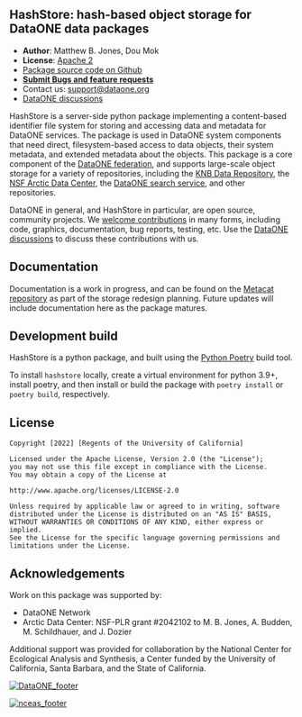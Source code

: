 ## HashStore: hash-based object storage for DataONE data packages

- **Author**: Matthew B. Jones, Dou Mok
- **License**: [Apache 2](http://opensource.org/licenses/Apache-2.0)
- [Package source code on Github](https://github.com/DataONEorg/hashstore)
- [**Submit Bugs and feature requests**](https://github.com/DataONEorg/hashstore/issues)
- Contact us: support@dataone.org
- [DataONE discussions](https://github.com/DataONEorg/dataone/discussions)

HashStore is a server-side python package implementing a content-based identifier file system for storing and accessing data and metadata for DataONE services.  The package is used in DataONE system components that need direct, filesystem-based access to data objects, their system metadata, and extended metadata about the objects. This package is a core component of the [DataONE federation](https://dataone.org), and supports large-scale object storage for a variety of repositories, including the [KNB Data Repository](http://knb.ecoinformatics.org), the [NSF Arctic Data Center](https://arcticdata.io/catalog/), the [DataONE search service](https://search.dataone.org), and other repositories.

DataONE in general, and HashStore in particular, are open source, community projects.  We [welcome contributions](https://github.com/DataONEorg/hashstore/blob/main/CONTRIBUTING.md) in many forms, including code, graphics, documentation, bug reports, testing, etc.  Use the [DataONE discussions](https://github.com/DataONEorg/dataone/discussions) to discuss these contributions with us.


## Documentation

Documentation is a work in progress, and can be found on the [Metacat repository](https://github.com/NCEAS/metacat/blob/feature-1436-storage-and-indexing/docs/user/metacat/source/storage-subsystem.rst#physical-file-layout) as part of the storage redesign planning. Future updates will include documentation here as the package matures.

## Development build

HashStore is a python package, and built using the [Python Poetry](https://python-poetry.org) build tool.

To install `hashstore` locally, create a virtual environment for python 3.9+, 
install poetry, and then install or build the package with `poetry install` or `poetry build`, respectively.

## License
```
Copyright [2022] [Regents of the University of California]

Licensed under the Apache License, Version 2.0 (the "License");
you may not use this file except in compliance with the License.
You may obtain a copy of the License at

http://www.apache.org/licenses/LICENSE-2.0

Unless required by applicable law or agreed to in writing, software
distributed under the License is distributed on an "AS IS" BASIS,
WITHOUT WARRANTIES OR CONDITIONS OF ANY KIND, either express or implied.
See the License for the specific language governing permissions and
limitations under the License.
```

## Acknowledgements
Work on this package was supported by:

- DataONE Network
- Arctic Data Center: NSF-PLR grant #2042102 to M. B. Jones,  A. Budden, M. Schildhauer, and  J. Dozier

Additional support was provided for collaboration by the National Center for Ecological Analysis and Synthesis, a Center funded by the University of California, Santa Barbara, and the State of California.

[![DataONE_footer](https://user-images.githubusercontent.com/6643222/162324180-b5cf0f5f-ae7a-4ca6-87c3-9733a2590634.png)](https://dataone.org)

[![nceas_footer](https://www.nceas.ucsb.edu/sites/default/files/2020-03/NCEAS-full%20logo-4C.png)](https://www.nceas.ucsb.edu)



